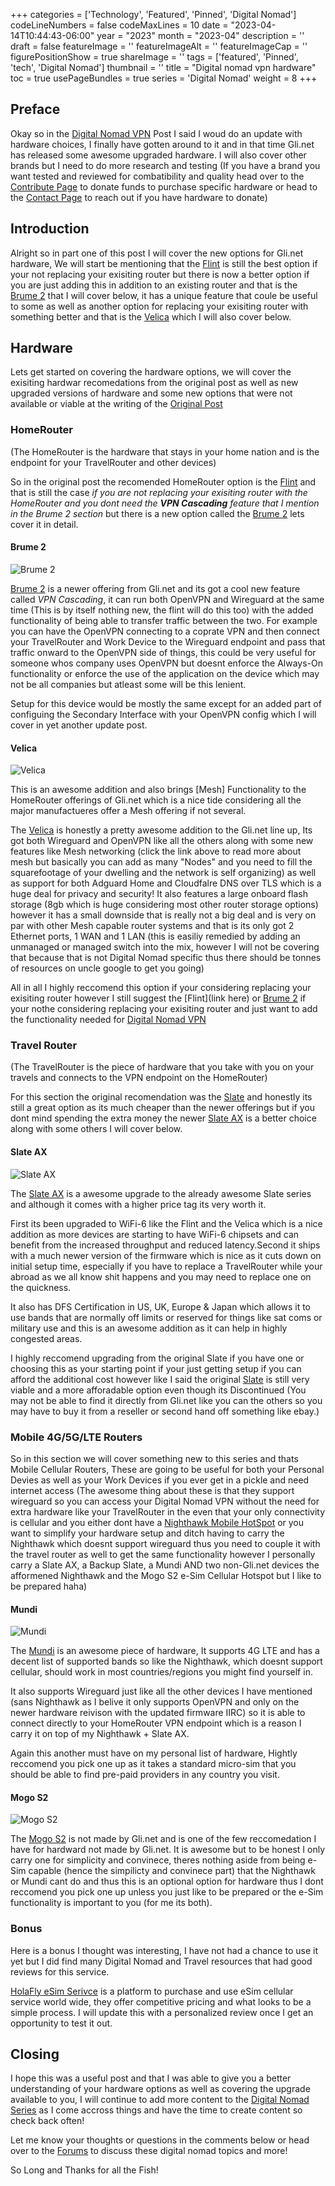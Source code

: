﻿+++
categories = ['Technology', 'Featured', 'Pinned', 'Digital Nomad']
codeLineNumbers = false
codeMaxLines = 10
date = "2023-04-14T10:44:43-06:00"
year = "2023"
month = "2023-04"
description = ''
draft = false
featureImage = ''
featureImageAlt = ''
featureImageCap = ''
figurePositionShow = true
shareImage = ''
tags = ['featured', 'Pinned', 'tech', 'Digital Nomad']
thumbnail = ''
title = "Digital nomad vpn hardware"
toc = true
usePageBundles = true
series = 'Digital Nomad'
weight = 8
+++

## Preface

Okay so in the [Digital Nomad VPN](https://techrelay.xyz/nomad-vpn) Post I said I woud do an update with hardware choices, I finally have gotten around to it and in that time Gli.net has released some awesome upgraded hardware. I will also cover other brands but I need to do more research and testing (If you have a brand you want tested and reviewed for combatibility and quality head over to the [Contribute Page](https://techrelay.xyz/contribute) to donate funds to purchase specific hardware or head to the [Contact Page](https://techrelay.xyz/contact) to reach out if you have hardware to donate)

## Introduction

Alright so in part one of this post I will cover the new options for Gli.net hardware, We will start be mentioning that the [Flint](https://www.gl-inet.com/products/gl-ax1800/) is still the best option if your not replacing your exisiting router but there is now a better option if you are just adding this in addition to an existing router and that is the [Brume 2](https://www.gl-inet.com/products/gl-mt2500/) that I will cover below, it has a unique feature that coule be useful to some as well as another option for replacing your exisiting router with something better and that is the [Velica](https://www.gl-inet.com/products/gl-b2200/) which I will also cover below. 

## Hardware

Lets get started on covering the hardware options, we will cover the exisiting hardwar recomedations from the original post as well as new upgraded versions of hardware and some new options that were not available or viable at the writing of the [Original Post](https://techrelay.xyz/nomad-vpn)

### HomeRouter

(The HomeRouter is the hardware that stays in your home nation and is the endpoint for your TravelRouter and other devices)

So in the original post the recomended HomeRouter option is the [Flint](linkhere) and that is still the case *if you are not replacing your exisiting router with the HomeRouter and you dont need the **VPN Cascading** feature that I mention in the Brume 2 section* but there is a new option called the [Brume 2](https://www.gl-inet.com/products/gl-mt2500/) lets cover it in detail.

#### Brume 2

![Brume 2](mt2500_main.png)

[Brume 2](https://www.gl-inet.com/products/gl-mt2500/) is a newer offering from Gli.net and its got a cool new feature called *VPN Cascading*, it can run both OpenVPN and Wireguard at the same time (This is by itself nothing new, the flint will do this too) with the added functionality of being able to transfer traffic between the two. For example you can have the OpenVPN connecting to a coprate VPN and then connect your TravelRouter and Work Device to the Wireguard endpoint and pass that traffic onward to the OpenVPN side of things, this could be very useful for someone whos company uses OpenVPN but doesnt enforce the Always-On functionality or enforce the use of the application on the device which may not be all companies but atleast some will be this lenient.  

Setup for this device would be mostly the same except for an added part of configuing the Secondary Interface with your OpenVPN config which I will cover in yet another update post. 

#### Velica

![Velica](b2200_1.jpg)

This is an awesome addition and also brings [Mesh] Functionality to the HomeRouter offerings of Gli.net which is a nice tide considering all the major manufactueres offer a Mesh offering if not several. 

The [Velica](linkhere) is honestly a pretty awesome addition to the Gli.net line up, Its got both Wireguard and OpenVPN like all the others along with some new features like Mesh networking (click the link above to read more about mesh but basically you can add as many "Nodes" and you need to fill the squarefootage of your dwelling and the network is self organizing) as well as support for both Adguard Home and Cloudfalre DNS over TLS which is a huge deal for privacy and security! It also features a large onboard flash storage (8gb which is huge considering most other router storage options) however it has a small downside that is really not a big deal and is very on par with other Mesh capable router systems and that is its only got 2 Ethernet ports, 1 WAN and 1 LAN (this is easiliy remedied by adding an unmanaged or managed switch into the mix, however I will not be covering that because that is not Digital Nomad specific thus there should be tonnes of resources on uncle google to get you going) 

All in all I highly reccomend this option if your considering replacing your exisiting router however I still suggest the [Flint](link here) or [Brume 2](linkhere) if your nothe considering replacing your exisiting router and just want to add the functionality needed for [Digital Nomad VPN](https://techrelay.xyz/nomad-vpn)

### Travel Router

(The TravelRouter is the piece of hardware that you take with you on your travels and connects to the VPN endpoint on the HomeRouter)

For this section the original recomendation was the [Slate](linkhere) and honestly its still a great option as its much cheaper than the newer offerings but if you dont mind spending the extra money the newer [Slate AX](https://www.gl-inet.com/products/gl-axt1800/) is a better choice along with some others I will cover below. 

#### Slate AX

![Slate AX](axt1800_1.webp)

The [Slate AX](https://www.gl-inet.com/products/gl-axt1800/) is a awesome upgrade to the already awesome Slate series and although it comes with a higher price tag its very worth it. 

First its been upgraded to WiFi-6 like the Flint and the Velica which is a nice addition as more devices are starting to have WiFi-6 chipsets and can benefit from the increased throughput and reduced latency.Second it ships with a much newer version of the firmware which is nice as it cuts down on initial setup time, especially if you have to replace a TravelRouter while your abroad as we all know shit happens and you may need to replace one on the quickness. 

It also has DFS Certification in US, UK, Europe & Japan which allows it to use bands that are normally off limits or reserved for things like sat coms or military use and this is an awesome addition as it can help in highly congested areas. 

I highly reccomend upgrading from the original Slate if you have one or choosing this as your starting point if your just getting setup if you can afford the additional cost however like I said the original [Slate](https://www.gl-inet.com/products/gl-ar750s/) is still very viable and a more afforadable option even though its Discontinued (You may not be able to find it directly from Gli.net like you can the others so you may have to buy it from a reseller or second hand off something like ebay.)

### Mobile 4G/5G/LTE Routers

So in this section we will cover something new to this series and thats Mobile Cellular Routers, These are going to be useful for both your Personal Devies as well as your Work Devices if you ever get in a pickle and need internet access (The awesome thing about these is that they support wireguard so you can access your Digital Nomad VPN without the need for extra hardware like your TravelRouter in the even that your only connectivity is cellular and you either dont have a [Nighthawk Mobile HotSpot](linkhere) or you want to simplify your hardware setup and ditch having to carry the Nighthawk which doesnt support wireguard thus you need to couple it with the travel router as well to get the same functionality however I personally carry a Slate AX, a Backup Slate, a Mundi AND two non-Gli.net devices the afformened Nighthawk and the Mogo S2 e-Sim Cellular Hotspot but I like to be prepared haha)

#### Mundi

![Mundi](E750_2.jpg)

The [Mundi](https://www.gl-inet.com/products/gl-e750/) is an awesome piece of hardware, It supports 4G LTE and has a decent list of supported bands so like the Nighthawk, which doesnt support cellular, should work in most countries/regions you might find yourself in. 

It also supports Wireguard just like all the other devices I have mentioned (sans Nighthawk as I belive it only supports OpenVPN and only on the newer hardware reivison with the updated firmware IIRC) so it is able to connect directly to your HomeRouter VPN endpoint which is a reason I carry it on top of my Nighthawk + Slate AX. 

Again this another must have on my personal list of hardware, Hightly reccomend you pick one up as it takes a standard micro-sim that you should be able to find pre-paid providers in any country you visit. 

#### Mogo S2

![Mogo S2](image_s2hero-min.png)

The [Mogo S2](https://ifreemogos.com/en/products/mogo-s2.html) is not made by Gli.net and is one of the few reccomedation I have for hardward not made by Gli.net. It is awesome but to be honest I only carry one for simplicity and convinece, theres nothing aside from being e-Sim capable (hence the simpilicty and convinece part) that the Nighthawk or Mundi cant do and thus this is an optional option for hardware thus I dont reccomend you pick one up unless you just like to be prepared or the e-Sim functionality is important to you (for me its both).


### Bonus

Here is a bonus I thought was interesting, I have not had a chance to use it yet but I did find many Digital Nomad and Travel resources that had good reviews for this service. 

[HolaFly eSim Serivce](https://esim.holafly.com/?ref=drinkteatravel&utm_source=drinkteatravel&utm_medium=afiliacion) is a platform to purchase and use eSim cellular service world wide, they offer competitive pricing and what looks to be a simple process. I will update this with a personalized review once I get an opportunity to test it out. 

## Closing 

I hope this was a useful post and that I was able to give you a better understanding of your hardware options as well as covering the upgrade available to you, I will continue to add more content to the [Digital Nomad Series](https://techrelay.xyz/series/digital-nomad/) as I come accross things and have the time to create content so check back often!

Let me know your thoughts or questions in the comments below or head over to the [Forums](https://forum.techrelay.xyz) to discuss these digital nomad topics and more!


So Long and Thanks for all the Fish!